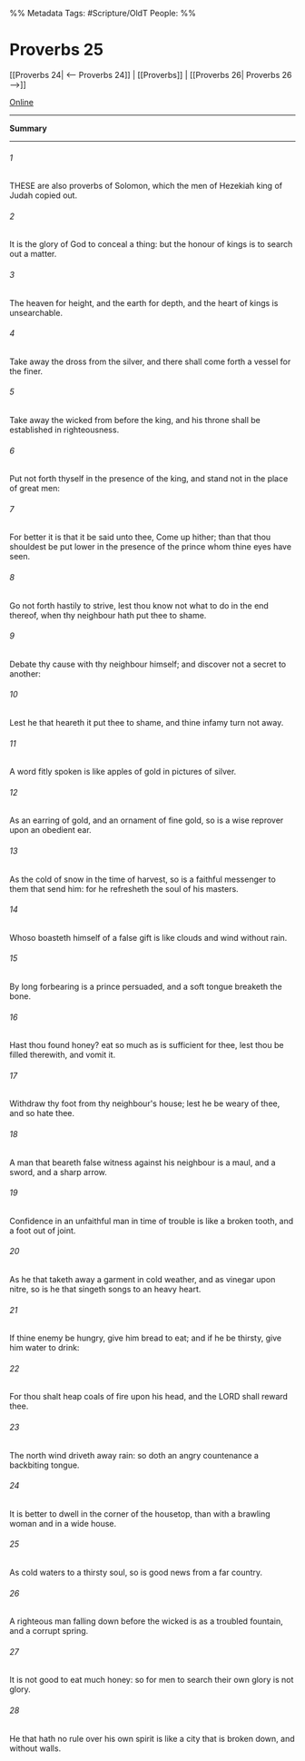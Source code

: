 

%% Metadata
Tags: #Scripture/OldT
People: 
%%
# Proverbs 25
[[Proverbs 24| <-- Proverbs 24]] | [[Proverbs]] | [[Proverbs 26| Proverbs 26 -->]]

[Online](https://churchofjesuschrist.org/study/scriptures/ot/prov/25?lang=eng)

---
__Summary__



---

###### 1
THESE are also proverbs of Solomon, which the men of Hezekiah king of Judah copied out.
###### 2
It is the glory of God to conceal a thing: but the honour of kings is to search out a matter.
###### 3
The heaven for height, and the earth for depth, and the heart of kings is unsearchable.
###### 4
Take away the dross from the silver, and there shall come forth a vessel for the finer.
###### 5
Take away the wicked from before the king, and his throne shall be established in righteousness.
###### 6
Put not forth thyself in the presence of the king, and stand not in the place of great men:
###### 7
For better it is that it be said unto thee, Come up hither; than that thou shouldest be put lower in the presence of the prince whom thine eyes have seen.
###### 8
Go not forth hastily to strive, lest thou know not what to do in the end thereof, when thy neighbour hath put thee to shame.
###### 9
Debate thy cause with thy neighbour himself; and discover not a secret to another:
###### 10
Lest he that heareth it put thee to shame, and thine infamy turn not away.
###### 11
A word fitly spoken is like apples of gold in pictures of silver.
###### 12
As an earring of gold, and an ornament of fine gold, so is a wise reprover upon an obedient ear.
###### 13
As the cold of snow in the time of harvest, so is a faithful messenger to them that send him: for he refresheth the soul of his masters.
###### 14
Whoso boasteth himself of a false gift is like clouds and wind without rain.
###### 15
By long forbearing is a prince persuaded, and a soft tongue breaketh the bone.
###### 16
Hast thou found honey?  eat so much as is sufficient for thee, lest thou be filled therewith, and vomit it.
###### 17
Withdraw thy foot from thy neighbour's house; lest he be weary of thee, and so hate thee.
###### 18
A man that beareth false witness against his neighbour is a maul, and a sword, and a sharp arrow.
###### 19
Confidence in an unfaithful man in time of trouble is like a broken tooth, and a foot out of joint.
###### 20
As he that taketh away a garment in cold weather, and as vinegar upon nitre, so is he that singeth songs to an heavy heart.
###### 21
If thine enemy be hungry, give him bread to eat; and if he be thirsty, give him water to drink:
###### 22
For thou shalt heap coals of fire upon his head, and the LORD shall reward thee.
###### 23
The north wind driveth away rain: so doth an angry countenance a backbiting tongue.
###### 24
It is better to dwell in the corner of the housetop, than with a brawling woman and in a wide house.
###### 25
As cold waters to a thirsty soul, so is good news from a far country.
###### 26
A righteous man falling down before the wicked is as a troubled fountain, and a corrupt spring.
###### 27
It is not good to eat much honey: so for men to search their own glory is not glory.
###### 28
He that hath no rule over his own spirit is like a city that is broken down, and without walls.



